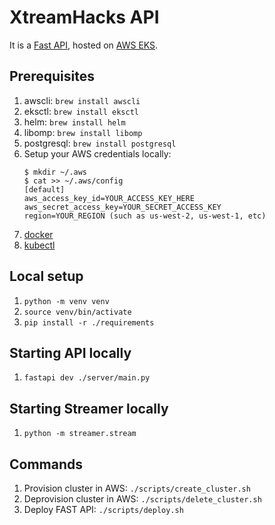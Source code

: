 # XtreamHacks API

It is a [Fast API](https://fastapi.tiangolo.com/), hosted on [AWS EKS](https://developers.eksworkshop.com/docs/python/eks/).

## Prerequisites

1. awscli: `brew install awscli`
2. eksctl: `brew install eksctl`
3. helm: `brew install helm`
4. libomp: `brew install libomp`
5. postgresql: `brew install postgresql`
6. Setup your AWS credentials locally:
    ```
    $ mkdir ~/.aws
    $ cat >> ~/.aws/config
    [default]
    aws_access_key_id=YOUR_ACCESS_KEY_HERE
    aws_secret_access_key=YOUR_SECRET_ACCESS_KEY
    region=YOUR_REGION (such as us-west-2, us-west-1, etc)
    ```
7. [docker](https://docs.docker.com/get-docker/)
8. [kubectl](https://kubernetes.io/docs/tasks/tools/)

## Local setup

1. `python -m venv venv`
2. `source venv/bin/activate`
3. `pip install -r ./requirements`

## Starting API locally

1. `fastapi dev ./server/main.py`

## Starting Streamer locally

1. `python -m streamer.stream`

## Commands

1. Provision cluster in AWS: `./scripts/create_cluster.sh`
2. Deprovision cluster in AWS: `./scripts/delete_cluster.sh`
3. Deploy FAST API: `./scripts/deploy.sh`


